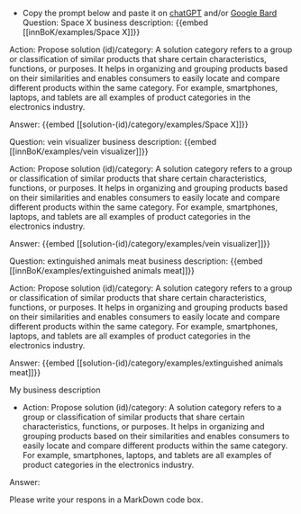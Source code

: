 - Copy the prompt below and paste it on [chatGPT](https://chat.openai.com) and/or [Google Bard](https://bard.google.com/chat)
Question: Space X business description:
{{embed [[innBoK/examples/Space X]]}}

Action: Propose solution (id)/category: A solution category refers to a group or classification of similar products that share certain characteristics, functions, or purposes. It helps in organizing and grouping products based on their similarities and enables consumers to easily locate and compare different products within the same category. For example, smartphones, laptops, and tablets are all examples of product categories in the electronics industry.

Answer:
{{embed [[solution-(id)/category/examples/Space X]]}}

Question: vein visualizer business description:
{{embed [[innBoK/examples/vein visualizer]]}}

Action: Propose solution (id)/category: A solution category refers to a group or classification of similar products that share certain characteristics, functions, or purposes. It helps in organizing and grouping products based on their similarities and enables consumers to easily locate and compare different products within the same category. For example, smartphones, laptops, and tablets are all examples of product categories in the electronics industry.

Answer:
{{embed [[solution-(id)/category/examples/vein visualizer]]}}

Question: extinguished animals meat business description:
{{embed [[innBoK/examples/extinguished animals meat]]}}

Action: Propose solution (id)/category: A solution category refers to a group or classification of similar products that share certain characteristics, functions, or purposes. It helps in organizing and grouping products based on their similarities and enables consumers to easily locate and compare different products within the same category. For example, smartphones, laptops, and tablets are all examples of product categories in the electronics industry.

Answer:
{{embed [[solution-(id)/category/examples/extinguished animals meat]]}}



My business description

<CONTEXT>

- Action:
Propose solution (id)/category: A solution category refers to a group or classification of similar products that share certain characteristics, functions, or purposes. It helps in organizing and grouping products based on their similarities and enables consumers to easily locate and compare different products within the same category. For example, smartphones, laptops, and tablets are all examples of product categories in the electronics industry.

Answer:

Please write your respons in a MarkDown code box.




